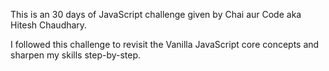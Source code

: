 This is an 30 days of JavaScript challenge given by Chai aur Code aka Hitesh Chaudhary.

I followed this challenge to revisit the Vanilla JavaScript core concepts and sharpen my skills step-by-step.
